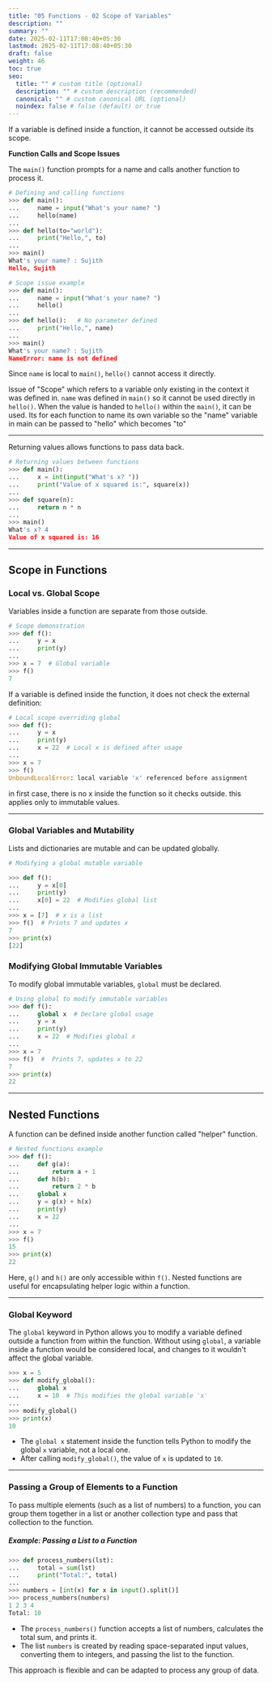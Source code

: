 ```yaml
---
title: "05 Functions - 02 Scope of Variables"
description: ""
summary: ""
date: 2025-02-11T17:08:40+05:30
lastmod: 2025-02-11T17:08:40+05:30
draft: false
weight: 46
toc: true
seo:
  title: "" # custom title (optional)
  description: "" # custom description (recommended)
  canonical: "" # custom canonical URL (optional)
  noindex: false # false (default) or true
---
```




If a variable is defined inside a function, it cannot be accessed outside its scope.


**Function Calls and Scope Issues**

The `main()` function prompts for a name and calls another function to process it.

```python
# Defining and calling functions
>>> def main():
...     name = input("What's your name? ")    
...     hello(name)
... 
>>> def hello(to="world"):
...     print("Hello,", to)
... 
>>> main()
What's your name? : Sujith
Hello, Sujith
```

```python
# Scope issue example
>>> def main():
...     name = input("What's your name? ")    
...     hello()
... 
>>> def hello():   # No parameter defined
...     print("Hello,", name)  
... 
>>> main()
What's your name? : Sujith
NameError: name is not defined
```

Since `name` is local to `main()`, `hello()` cannot access it directly.

Issue of "Scope" which refers to a variable only existing in the context it was defined in. `name` was defined in `main()` so it cannot be used directly in `hello()`.
When the value is handed to `hello()` within the `main()`, it can be used.
Its for each function to name its own variable so the "name" variable in main can be passed to "hello" which becomes "to"

---

Returning values allows functions to pass data back.

```python
# Returning values between functions
>>> def main():
...     x = int(input("What's x? "))
...     print("Value of x squared is:", square(x))
... 
>>> def square(n):
...     return n * n  
... 
>>> main()
What's x? 4
Value of x squared is: 16
```

---

## Scope in Functions

### Local vs. Global Scope

Variables inside a function are separate from those outside.

```python
# Scope demonstration
>>> def f():
...     y = x
...     print(y)
... 
>>> x = 7  # Global variable
>>> f()  
7
```

If a variable is defined inside the function, it does not check the external definition:

```python
# Local scope overriding global
>>> def f():
...     y = x  
...     print(y)  
...     x = 22  # Local x is defined after usage  
... 
>>> x = 7
>>> f()
UnboundLocalError: local variable 'x' referenced before assignment
```
in first case, there is no x inside the function so it checks outside.
this applies only to immutable values.

___

### Global Variables and Mutability

Lists and dictionaries are mutable and can be updated globally.

```python
# Modifying a global mutable variable

>>> def f():
...     y = x[0]
...     print(y)
...     x[0] = 22  # Modifies global list
... 
>>> x = [7]  # x is a list
>>> f()  # Prints 7 and updates x
7
>>> print(x)  
[22]
```

### Modifying Global Immutable Variables

To modify global immutable variables, `global` must be declared.

```python
# Using global to modify immutable variables
>>> def f():
...     global x  # Declare global usage
...     y = x
...     print(y)
...     x = 22  # Modifies global x
... 
>>> x = 7
>>> f()  #  Prints 7, updates x to 22  
7
>>> print(x)  
22
```

---

## Nested Functions

A function can be defined inside another function called "helper" function. 

```python
# Nested functions example
>>> def f():
...     def g(a):
...         return a + 1
...     def h(b):
...         return 2 * b
...     global x
...     y = g(x) + h(x)
...     print(y)
...     x = 22
... 
>>> x = 7
>>> f()  
15
>>> print(x)  
22
```

Here, `g()` and `h()` are only accessible within `f()`. Nested functions are useful for encapsulating helper logic within a function.

---

### **Global Keyword**

The `global` keyword in Python allows you to modify a variable defined outside a function from within the function. Without using `global`, a variable inside a function would be considered local, and changes to it wouldn't affect the global variable.

```python
>>> x = 5
>>> def modify_global():
...     global x
...     x = 10  # This modifies the global variable 'x'  
... 
>>> modify_global()
>>> print(x)  
10
```

- The `global x` statement inside the function tells Python to modify the global `x` variable, not a local one.
- After calling `modify_global()`, the value of `x` is updated to `10`.

---

### **Passing a Group of Elements to a Function**

To pass multiple elements (such as a list of numbers) to a function, you can group them together in a list or another collection type and pass that collection to the function.

##### **Example: Passing a List to a Function**

```python
>>> def process_numbers(lst):
...     total = sum(lst)
...     print("Total:", total)
... 
>>> numbers = [int(x) for x in input().split()]
>>> process_numbers(numbers)
1 2 3 4
Total: 10
```

- The `process_numbers()` function accepts a list of numbers, calculates the total sum, and prints it.
- The list `numbers` is created by reading space-separated input values, converting them to integers, and passing the list to the function.

This approach is flexible and can be adapted to process any group of data.
